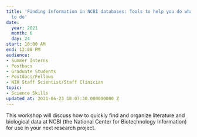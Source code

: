 ```yaml
---
title: 'Finding Information in NCBI databases: Tools to help you do what you need
  to do'
date:
  year: 2021
  month: 6
  day: 24
start: 10:00 AM
end: 12:00 PM
audience:
- Summer Interns
- Postbacs
- Graduate Students
- Postdocs/Fellows
- NIH Staff Scientist/Staff Clinician
topic:
- Science Skills
updated_at: 2021-06-23 18:07:30.000000000 Z
---
```

This workshop will discuss how to quickly find and organize literature
and biological data at NCBI (the National Center for Biotechnology
Information) for use in your next research project.
